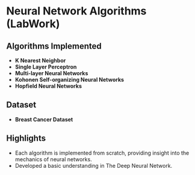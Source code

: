 # Neural Network Algorithms (LabWork)

## Algorithms Implemented
- **K Nearest Neighbor**
- **Single Layer Perceptron**
- **Multi-layer Neural Networks**
- **Kohonen Self-organizing Neural Networks**
- **Hopfield Neural Networks**

## Dataset
- **Breast Cancer Dataset**

## Highlights
- Each algorithm is implemented from scratch, providing insight into the mechanics of neural networks.
- Developed a basic understanding in The Deep Neural Network.
